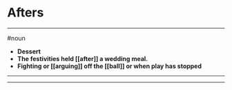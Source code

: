 # Afters
---
#noun
- **Dessert**
- **The festivities held [[after]] a wedding meal.**
- **Fighting or [[arguing]] off the [[ball]] or when play has stopped**
---
---
